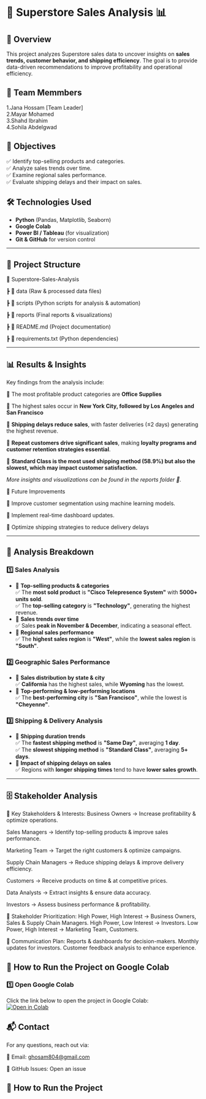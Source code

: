 # 🏪 Superstore Sales Analysis 📊  

## 📌 Overview  
This project analyzes Superstore sales data to uncover insights on **sales trends, customer behavior, and shipping efficiency**. The goal is to provide data-driven recommendations to improve profitability and operational efficiency.  

## 👥 Team Memmbers 
1.Jana Hossam [Team Leader]                                                                                                                                                              
2.Mayar Mohamed                                                                                                                                                                          
3.Shahd Ibrahim                                                                                                                                                                          
4.Sohila Abdelgwad

## 🔹 Objectives  
✅ Identify top-selling products and categories.  
✅ Analyze sales trends over time.  
✅ Examine regional sales performance.  
✅ Evaluate shipping delays and their impact on sales.  

## 🛠️ Technologies Used  
- **Python** (Pandas, Matplotlib, Seaborn)
- **Google Colab**
- **Power BI / Tableau** (for visualization)  
- **Git & GitHub** for version control  
 
---

## 📂 Project Structure  
📁 Superstore-Sales-Analysis

┣ 📂 data (Raw & processed data files)

┣ 📂 scripts (Python scripts for analysis & automation)

┣ 📂 reports (Final reports & visualizations)

┣ 📜 README.md (Project documentation)

┣ 📜 requirements.txt (Python dependencies)

---

## 📊 Results & Insights
Key findings from the analysis include:

📌 The most profitable product categories are **Office Supplies**

📌 The highest sales occur in **New York City, followed by Los Angeles and San Francisco**

📌 **Shipping delays reduce sales**, with faster deliveries (≤2 days) generating the highest revenue.

📌 **Repeat customers drive significant sales**, making **loyalty programs and customer retention strategies essential**.

📌 **Standard Class is the most used shipping method (58.9%) but also the slowest, which may impact customer satisfaction.**

*More insights and visualizations can be found in the reports folder 📂.*

📌 Future Improvements

🔹 Improve customer segmentation using machine learning models.

🔹 Implement real-time dashboard updates.

🔹 Optimize shipping strategies to reduce delivery delays


---

## 🔎 Analysis Breakdown  

### **1️⃣ Sales Analysis**  
- 🔹 **Top-selling products & categories**  
   ✅ The **most sold product** is **"Cisco Telepresence System"** with **5000+ units sold**.  
   ✅ The **top-selling category** is **"Technology"**, generating the highest revenue.  
- 🔹 **Sales trends over time**  
   ✅ Sales **peak in November & December**, indicating a seasonal effect.  
- 🔹 **Regional sales performance**  
   ✅ The **highest sales region** is **"West"**, while the **lowest sales region** is **"South"**.  

### **2️⃣ Geographic Sales Performance**  
- 🔹 **Sales distribution by state & city**  
   ✅ **California** has the highest sales, while **Wyoming** has the lowest.  
- 🔹 **Top-performing & low-performing locations**  
   ✅ The **best-performing city** is **"San Francisco"**, while the lowest is **"Cheyenne"**.  

### **3️⃣ Shipping & Delivery Analysis**  
- 🔹 **Shipping duration trends**  
   ✅ The **fastest shipping method** is **"Same Day"**, averaging **1 day**.  
   ✅ The **slowest shipping method** is **"Standard Class"**, averaging **5+ days**.  
- 🔹 **Impact of shipping delays on sales**  
   ✅ Regions with **longer shipping times** tend to have **lower sales growth**.  

---
## **🗄 Stakeholder Analysis**
 🔹 Key Stakeholders & Interests:
Business Owners → Increase profitability & optimize operations.

Sales Managers → Identify top-selling products & improve sales performance.

Marketing Team → Target the right customers & optimize campaigns.

Supply Chain Managers → Reduce shipping delays & improve delivery efficiency.

Customers → Receive products on time & at competitive prices.

Data Analysts → Extract insights & ensure data accuracy.

Investors → Assess business performance & profitability.

 🔹 Stakeholder Prioritization:
High Power, High Interest → Business Owners, Sales & Supply Chain Managers.
High Power, Low Interest → Investors.
Low Power, High Interest → Marketing Team, Customers.

 🔹 Communication Plan:
Reports & dashboards for decision-makers.
Monthly updates for investors.
Customer feedback analysis to enhance experience.






## 🚀 How to Run the Project on Google Colab  

### **1️⃣ Open Google Colab**  
Click the link below to open the project in Google Colab:  
[![Open in Colab](https://colab.research.google.com/assets/colab-badge.svg)](https://colab.research.google.com/drive/1lPE4-YWzz3I0QSQ5gpJ_cVHtkpxnSlPj?usp=drive_link)   


## 📬 Contact
For any questions, reach out via:

📩 Email: ghosam804@gmail.com

📌 GitHub Issues: Open an issue

## 🚀 How to Run the Project  












